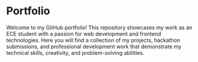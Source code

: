 # Portfolio
Welcome to my GitHub portfolio! This repository showcases my work as an ECE student with a passion for web development and frontend technologies. Here you will find a collection of my projects, hackathon submissions, and professional development work that demonstrate my technical skills, creativity, and problem-solving abilities.
